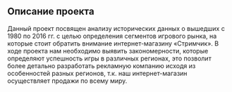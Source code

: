 ## Описание проекта
Данный проект посвящен анализу исторических данных о вышедших с 1980 по 2016 гг. с целью определения сегментов игрового рынка, на которые стоит обратить внимание интернет-магазину «Стримчик». В ходе проекта нам необходимо выявить закономерности, которые определяют успешность игры в различных регионах, это позволит более детально разработать рекламную компанию исходя из особенностей разных регионов, т.к. наш интернет-магазин осуществляет продажи по всему миру. 



```python

```
